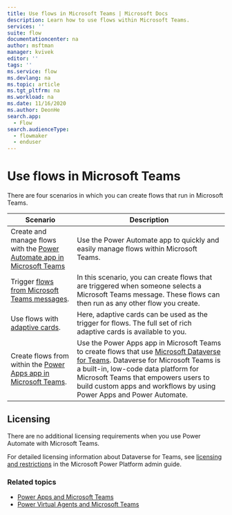 ```yaml
---
title: Use flows in Microsoft Teams | Microsoft Docs
description: Learn how to use flows within Microsoft Teams.
services: ''
suite: flow
documentationcenter: na
author: msftman
manager: kvivek
editor: ''
tags: ''
ms.service: flow
ms.devlang: na
ms.topic: article
ms.tgt_pltfrm: na
ms.workload: na
ms.date: 11/16/2020
ms.author: DeonHe
search.app: 
  - Flow
search.audienceType: 
  - flowmaker
  - enduser
---
```


# Use flows in Microsoft Teams

There are four scenarios in which you can create flows that run in Microsoft Teams.

Scenario|Description
--------|-------
Create and manage flows with the [Power Automate app in Microsoft Teams](./install-teams-app.md) | Use the Power Automate app to quickly and easily manage flows within Microsoft Teams. | 
Trigger [flows from Microsoft Teams messages](../trigger-flow-teams-message.md).| In this scenario, you can create flows that are triggered when someone selects a Microsoft Teams message. These flows can then run as any other flow you create.
Use flows with [adaptive cards](../create-adaptive-cards.md).| Here, adaptive cards can be used as the trigger for flows. The full set of rich adaptive cards is available to you.
Create flows from within the [Power Apps app in Microsoft Teams](./create-flows-power-apps-app.md).|Use the Power Apps app in Microsoft Teams to create flows that use [Microsoft Dataverse for Teams](/powerapps/teams/create-apps-overview). Dataverse for Microsoft Teams is a built-in, low-code data platform for Microsoft Teams that empowers users to build custom apps and workflows by using Power Apps and Power Automate.

## Licensing

There are no additional licensing requirements when you use Power Automate with Microsoft Teams.

For detailed licensing information about Dataverse for Teams, see [licensing and restrictions](/power-platform/admin/about-teams-environment#licensing-and-restrictions) in the Microsoft Power Platform admin guide.

### Related topics

- [Power Apps and Microsoft Teams](/powerapps/teams/overview)
- [Power Virtual Agents and Microsoft Teams]( https://aka.ms/pva-teams-docs)
